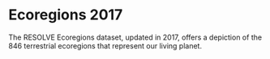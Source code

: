 # Ecoregions 2017

The RESOLVE Ecoregions dataset, updated in 2017, offers a depiction of the 846 terrestrial ecoregions that represent our living planet.

